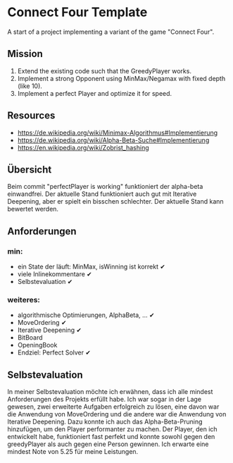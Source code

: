 # Connect Four Template

A start of a project implementing a variant of the game "Connect Four".

## Mission

1. Extend the existing code such that the GreedyPlayer works.
2. Implement a strong Opponent using MinMax/Negamax with fixed depth (like 10).
3. Implement a perfect Player and optimize it for speed.

## Resources

- https://de.wikipedia.org/wiki/Minimax-Algorithmus#Implementierung
- https://de.wikipedia.org/wiki/Alpha-Beta-Suche#Implementierung
- https://en.wikipedia.org/wiki/Zobrist_hashing

## Übersicht
Beim commit "perfectPlayer is working" funktioniert der alpha-beta einwandfrei. Der aktuelle Stand funktioniert auch gut mit Iterative Deepening, aber er spielt ein bisschen schlechter.
Der aktuelle Stand kann bewertet werden.

## Anforderungen
### min:
- ein State der läuft: MinMax, isWinning ist korrekt ✔
- viele Inlinekommentare ✔
- Selbstevaluation ✔
### weiteres:
- algorithmische Optimierungen, AlphaBeta, ... ✔
- MoveOrdering ✔
- Iterative Deepening ✔
- BitBoard
- OpeningBook
- Endziel: Perfect Solver ✔

## Selbstevaluation
In meiner Selbstevaluation möchte ich erwähnen, dass ich alle mindest Anforderungen des Projekts erfüllt habe. Ich war sogar in der Lage gewesen, zwei erweiterte Aufgaben erfolgreich zu lösen, eine davon war die Anwendung von MoveOrdering und die andere war die Anwendung von Iterative Deepening. Dazu konnte ich auch das Alpha-Beta-Pruning hinzufügen, um den Player performanter zu machen. Der Player, den ich entwickelt habe, funktioniert fast perfekt und konnte sowohl gegen den greedyPlayer als auch gegen eine Person gewinnen. Ich erwarte eine mindest Note von 5.25 für meine Leistungen.